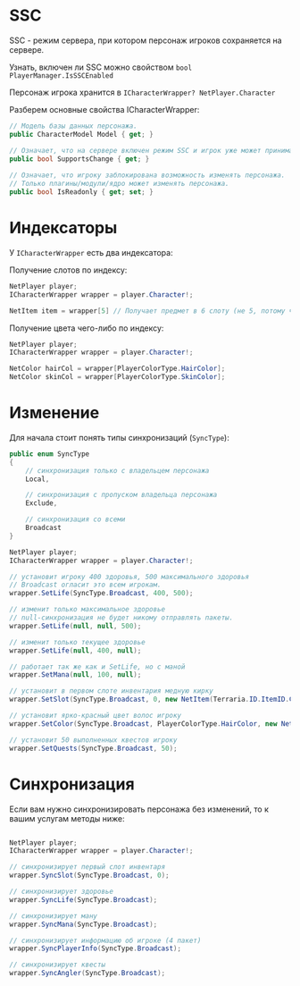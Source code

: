 # SSC

SSC - режим сервера, при котором персонаж игроков сохраняется на сервере.

Узнать, включен ли SSC можно свойством `bool PlayerManager.IsSSCEnabled`

Персонаж игрока хранится в `ICharacterWrapper? NetPlayer.Character`

Разберем основные свойства ICharacterWrapper:

```cs
// Модель базы данных персонажа.
public CharacterModel Model { get; }

// Означает, что на сервере включен режим SSC и игрок уже может принимать пакеты SSC
public bool SupportsChange { get; }
    
// Означает, что игроку заблокирована возможность изменять персонажа.
// Только плагины/модули/ядро может изменять персонажа.
public bool IsReadonly { get; set; }
```

# Индексаторы

У `ICharacterWrapper` есть два индексатора:

Получение слотов по индексу:

```cs
NetPlayer player;
ICharacterWrapper wrapper = player.Character!;

NetItem item = wrapper[5] // Получает предмет в 6 слоту (не 5, потому что слот с индексом 0 это первый слот в привычном понимании.)
```

Получение цвета чего-либо по индексу:

```cs
NetPlayer player;
ICharacterWrapper wrapper = player.Character!;

NetColor hairCol = wrapper[PlayerColorType.HairColor];
NetColor skinCol = wrapper[PlayerColorType.SkinColor];
```

# Изменение

Для начала стоит понять типы синхронизаций (`SyncType`):

```cs
public enum SyncType
{
    // синхронизация только с владельцем персонажа
    Local,

    // синхронизация с пропуском владельца персонажа
    Exclude,

    // синхронизация со всеми
    Broadcast
}
```

```cs
NetPlayer player;
ICharacterWrapper wrapper = player.Character!;

// установит игроку 400 здоровья, 500 максимального здоровья
// Broadcast огласит это всем игрокам.
wrapper.SetLife(SyncType.Broadcast, 400, 500);

// изменит только максимальное здоровье
// null-синхронизация не будет никому отправлять пакеты.
wrapper.SetLife(null, null, 500);

// изменит только текущее здоровье
wrapper.SetLife(null, 400, null);

// работает так же как и SetLife, но с маной
wrapper.SetMana(null, 100, null);

// установит в первом слоте инвентария медную кирку
wrapper.SetSlot(SyncType.Broadcast, 0, new NetItem(Terraria.ID.ItemID.CopperPickaxe, 1, 0));

// установит ярко-красный цвет волос игроку
wrapper.SetColor(SyncType.Broadcast, PlayerColorType.HairColor, new NetColor(255, 0, 0));

// установит 50 выполненных квестов игроку
wrapper.SetQuests(SyncType.Broadcast, 50);
```

# Синхронизация

Если вам нужно синхронизировать персонажа без изменений, то к вашим услугам методы ниже:

```cs

NetPlayer player;
ICharacterWrapper wrapper = player.Character!;

// синхронизирует первый слот инвентаря
wrapper.SyncSlot(SyncType.Broadcast, 0);

// синхронизирует здоровье
wrapper.SyncLife(SyncType.Broadcast);

// синхронизирует ману
wrapper.SyncMana(SyncType.Broadcast);

// синхронизирует информацию об игроке (4 пакет)
wrapper.SyncPlayerInfo(SyncType.Broadcast);

// синхронизирует квесты
wrapper.SyncAngler(SyncType.Broadcast);
```